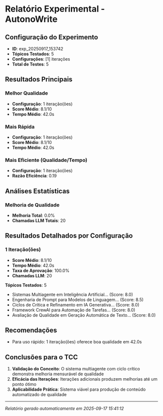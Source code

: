 # Relatório Experimental - AutonoWrite

## Configuração do Experimento
- **ID**: exp_20250917_153742
- **Tópicos Testados**: 5
- **Configurações**: [1] iterações
- **Total de Testes**: 5

## Resultados Principais

### Melhor Qualidade
- **Configuração**: 1 iteração(ões)
- **Score Médio**: 8.1/10
- **Tempo Médio**: 42.0s

### Mais Rápida
- **Configuração**: 1 iteração(ões)
- **Score Médio**: 8.1/10
- **Tempo Médio**: 42.0s

### Mais Eficiente (Qualidade/Tempo)
- **Configuração**: 1 iteração(ões)
- **Razão Eficiência**: 0.19

## Análises Estatísticas

### Melhoria de Qualidade
- **Melhoria Total**: 0.0%
- **Chamadas LLM Totais**: 20

## Resultados Detalhados por Configuração

### 1 Iteração(ões)
- **Score Médio**: 8.1/10
- **Tempo Médio**: 42.0s
- **Taxa de Aprovação**: 100.0%
- **Chamadas LLM**: 20

**Tópicos Testados**: 5
- Sistemas Multiagente em Inteligência Artificial... (Score: 8.0)
- Engenharia de Prompt para Modelos de Linguagem... (Score: 8.5)
- Ciclos de Crítica e Refinamento em IA Generativa... (Score: 8.0)
- Framework CrewAI para Automação de Tarefas... (Score: 8.0)
- Avaliação de Qualidade em Geração Automática de Texto... (Score: 8.0)

## Recomendações

- Para uso rápido: 1 iteração(ões) oferece boa qualidade em 42.0s

## Conclusões para o TCC

1. **Validação do Conceito**: O sistema multiagente com ciclo crítico demonstra melhoria mensurável de qualidade
2. **Eficácia das Iterações**: Iterações adicionais produzem melhorias até um ponto ótimo
3. **Aplicabilidade Prática**: Sistema viável para produção de conteúdo automatizado de qualidade

---
*Relatório gerado automaticamente em 2025-09-17 15:41:12*
